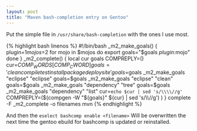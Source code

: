 ```yaml
---
layout: post
title: "Maven bash-completion entry on Gentoo"
---
```


Put the simple file in `/usr/share/bash-completion` with the ones I use most.

{% highlight bash linenos %}
#!/bin/bash
_m2_make_goals()
{
plugin=$1
mojos=$2
for mojo in $mojos
do
export goals="$goals $plugin:$mojo"
done
}
_m2_complete()
{
local cur goals
COMPREPLY=()
cur=${COMP_WORDS[COMP_CWORD]}
goals='clean compile test install package deploy site'
goals=$goals _m2_make_goals "eclipse" "eclipse"
goals=$goals _m2_make_goals "eclipse" "clean"
goals=$goals _m2_make_goals "dependency" "tree"
goals=$goals _m2_make_goals "dependency" "list"
cur=`echo $cur | sed 's/\\\\//g'`
COMPREPLY=($(compgen -W "${goals}" ${cur} | sed 's/\\\\//g') )
}
complete -F _m2_complete -o filenames mvn
{% endhighlight %}

And then the ``eselect bashcomp enable <filename>`` Will be
overwritten the next time the gentoo ebuild for bashcomp is updated or
reinstalled.
